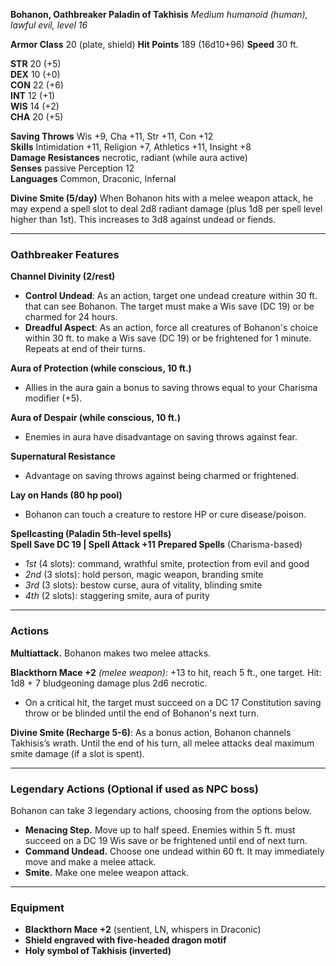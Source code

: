**Bohanon, Oathbreaker Paladin of Takhisis**
*Medium humanoid (human), lawful evil, level 16*

**Armor Class** 20 (plate, shield)
**Hit Points** 189 (16d10+96)
**Speed** 30 ft.

**STR** 20 (+5)  
**DEX** 10 (+0)  
**CON** 22 (+6)  
**INT** 12 (+1)  
**WIS** 14 (+2)  
**CHA** 20 (+5)

**Saving Throws** Wis +9, Cha +11, Str +11, Con +12  
**Skills** Intimidation +11, Religion +7, Athletics +11, Insight +8  
**Damage Resistances** necrotic, radiant (while aura active)  
**Senses** passive Perception 12  
**Languages** Common, Draconic, Infernal

**Divine Smite (5/day)** When Bohanon hits with a melee weapon attack, he may expend a spell slot to deal 2d8 radiant damage (plus 1d8 per spell level higher than 1st). This increases to 3d8 against undead or fiends.

---

### Oathbreaker Features
**Channel Divinity (2/rest)**
- **Control Undead**: As an action, target one undead creature within 30 ft. that can see Bohanon. The target must make a Wis save (DC 19) or be charmed for 24 hours.
- **Dreadful Aspect**: As an action, force all creatures of Bohanon's choice within 30 ft. to make a Wis save (DC 19) or be frightened for 1 minute. Repeats at end of their turns.

**Aura of Protection (while conscious, 10 ft.)**
- Allies in the aura gain a bonus to saving throws equal to your Charisma modifier (+5).

**Aura of Despair (while conscious, 10 ft.)**
- Enemies in aura have disadvantage on saving throws against fear.

**Supernatural Resistance**
- Advantage on saving throws against being charmed or frightened.

**Lay on Hands (80 hp pool)**
- Bohanon can touch a creature to restore HP or cure disease/poison.

**Spellcasting (Paladin 5th-level spells)**  
**Spell Save DC 19 | Spell Attack +11**
**Prepared Spells** (Charisma-based)
- *1st* (4 slots): command, wrathful smite, protection from evil and good
- *2nd* (3 slots): hold person, magic weapon, branding smite
- *3rd* (3 slots): bestow curse, aura of vitality, blinding smite
- *4th* (2 slots): staggering smite, aura of purity

---

### Actions
**Multiattack.** Bohanon makes two melee attacks.

**Blackthorn Mace +2** *(melee weapon)*: +13 to hit, reach 5 ft., one target. Hit: 1d8 + 7 bludgeoning damage plus 2d6 necrotic.
- On a critical hit, the target must succeed on a DC 17 Constitution saving throw or be blinded until the end of Bohanon's next turn.

**Divine Smite (Recharge 5-6)**: As a bonus action, Bohanon channels Takhisis’s wrath. Until the end of his turn, all melee attacks deal maximum smite damage (if a slot is spent).

---

### Legendary Actions (Optional if used as NPC boss)
Bohanon can take 3 legendary actions, choosing from the options below.
- **Menacing Step.** Move up to half speed. Enemies within 5 ft. must succeed on a DC 19 Wis save or be frightened until end of next turn.
- **Command Undead.** Choose one undead within 60 ft. It may immediately move and make a melee attack.
- **Smite.** Make one melee weapon attack.

---

### Equipment
- **Blackthorn Mace +2** (sentient, LN, whispers in Draconic)
- **Shield engraved with five-headed dragon motif**
- **Holy symbol of Takhisis (inverted)**

